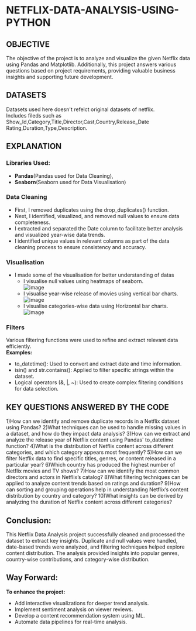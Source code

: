 # NETFLIX-DATA-ANALYSIS-USING-PYTHON
## OBJECTIVE
The objective of the project is to analyze and visualize the given Netflix data using Pandas and Matplotlib. Additionally, this project answers various questions based on project requirements, providing valuable business insights and supporting future development.
## DATASETS
<a herf="https://github.com/Jeevan-0198/NETFLIX-DATA-ANALYSIS-USING-PYTHON/blob/main/netflix.csv">Datasets</a> used here doesn't refelct original datasets of netflix.  
Includes fileds such as Show_Id,Category,Title,Director,Cast,Country,Release_Date	Rating,Duration,Type,Description.
## EXPLANATION
### Libraries Used:
- **Pandas**(Pandas used for Data Cleaning),
- **Seaborn**(Seaborn used for Data Visualisation)
### Data Cleaning
- First, I removed duplicates using the drop_duplicates() function.
- Next, I identified, visualized, and removed null values to ensure data completeness.
- I extracted and separated the Date column to facilitate better analysis and visualized year-wise data trends.
- I identified unique values in relevant columns as part of the data cleaning process to ensure consistency and accuracy.
### Visualisation
- I made some of the visualisation for better understanding of datas
   - I visualise null values using heatmaps of seaborn.  
  ![image](https://github.com/user-attachments/assets/d627a0d6-5ce3-418e-a31f-25308670c410)   
   - I visualise year-wise release of movies using vertical bar charts.
  ![image](https://github.com/user-attachments/assets/c7bc29c4-0b47-4e06-b188-a0ac348472bc)  
   - I visualise categories-wise data using Horizontal bar charts.  
  ![image](https://github.com/user-attachments/assets/98d8cd44-5fcd-4e4e-b6f1-276b517bce0c)

### Filters
Various filtering functions were used to refine and extract relevant data efficiently.  
**Examples:**
- to_datetime(): Used to convert and extract date and time information.
- isin() and str.contains(): Applied to filter specific strings within the dataset.
- Logical operators (&, |, ~): Used to create complex filtering conditions for data selection.
## KEY QUESTIONS ANSWERED BY THE CODE
1)How can we identify and remove duplicate records in a Netflix dataset using Pandas?
2)What techniques can be used to handle missing values in a dataset, and how do they impact data analysis?
3)How can we extract and analyze the release year of Netflix content using Pandas' to_datetime function?
4)What is the distribution of Netflix content across different categories, and which category appears most frequently?
5)How can we filter Netflix data to find specific titles, genres, or content released in a particular year?
6)Which country has produced the highest number of Netflix movies and TV shows?
7)How can we identify the most common directors and actors in Netflix’s catalog?
8)What filtering techniques can be applied to analyze content trends based on ratings and duration?
9)How can sorting and grouping operations help in understanding Netflix’s content distribution by country and category?
10)What insights can be derived by analyzing the duration of Netflix content across different categories?

## Conclusion:
This Netflix Data Analysis project successfully cleaned and processed the dataset to extract key insights. Duplicate and null values were handled, date-based trends were analyzed, and filtering techniques helped explore content distribution. The analysis provided insights into popular genres, country-wise contributions, and category-wise distribution.

## Way Forward:
**To enhance the project:**  
- Add interactive visualizations for deeper trend analysis.
- Implement sentiment analysis on viewer reviews.
- Develop a content recommendation system using ML.
- Automate data pipelines for real-time analysis.
    
    
  
     
 




